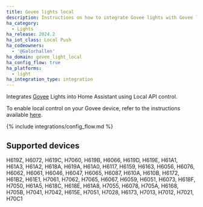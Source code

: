 ```yaml
---
title: Govee lights local
description: Instructions on how to integrate Govee lights with Govee local API
ha_category:
  - Lights
ha_release: 2024.2
ha_iot_class: Local Push
ha_codeowners:
  - '@Galorhallen'
ha_domain: govee_light_local
ha_config_flow: true
ha_platforms:
  - light
ha_integration_type: integration
---
```


Integrates [Govee](https://www.govee.com/) Lights into Home Assistant using Local API control.

To enable local control on your Govee device, refer to the instructions available [here](https://app-h5.govee.com/user-manual/wlan-guide).

{% include integrations/config_flow.md %}

## Supported devices

H619Z, H6072, H619C, H7060, H619B, H6066, H619D, H619E, H61A1, H61A3, H61A2, H618A, H619A, H61A0, H6117, H6159, H6163, H6056, H6076, H6062, H6061, H6046, H6047, H6065, H6087, H610A, H610B, H6172, H61B2, H61E1, H7061, H7062, H7065, H6067, H6059, H6051, H6073, H618F, H7050, H61A5, H618C, H618E, H61A8, H7055, H6078, H705A, H6168, H705B, H7041, H7042, H615E, H7051, H7028, H6173, H7013, H7012, H7021, H70C1
